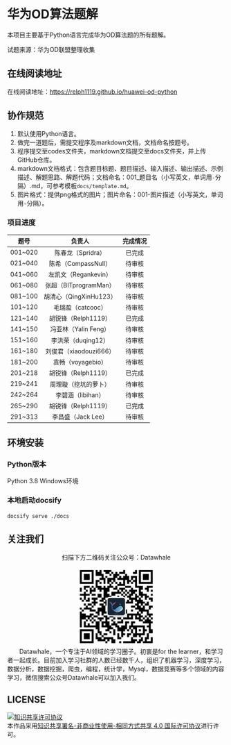 # 华为OD算法题解

本项目主要基于Python语言完成华为OD算法题的所有题解。

试题来源：华为OD联盟整理收集

## 在线阅读地址
在线阅读地址：https://relph1119.github.io/huawei-od-python

## 协作规范
1. 默认使用Python语言。
2. 做完一道题后，需提交程序及markdown文档，文档命名按题号。
3. 程序提交至codes文件夹，markdown文档提交至docs文件夹，并上传GitHub仓库。
4. markdown文档格式：包含题目标题、题目描述、输入描述、输出描述、示例描述、解题思路、解题代码；文档命名：001_题目名（小写英文，单词用`-`分隔）.md，可参考模板`docs/template.md`。
5. 图片格式：提供png格式的图片；图片命名：001-图片描述（小写英文，单词用`-`分隔）。

### 项目进度

|  题号   |         负责人         | 完成情况 |
| :-----: | :--------------------: | :------: |
| 001~020 |   陈春龙（Spridra）    |  已完成  |
| 021~040 |  陈希（CompassNull）   |  待审核  |
| 041~060 |    左凯文（Regankevin） |  待审核  |
| 061~080 | 张超（BITprogramMan）  |  待审核  |
| 081~100 | 胡清心（QingXinHu123） |  待审核  |
| 101~120 |   毛瑞盈（catcooc）    |  待审核  |
| 121~140 |  胡锐锋（Relph1119）   |  已完成  |
| 141~150 |  冯亚林（Yalin Feng）  |  待审核  |
| 151~160 |   李洪荣（duqing12）   |  待审核  |
| 161~180 | 刘俊君（xiaodouzi666） |  待审核  |
| 181~200 |   袁畅（voyagebio）    |  待审核  |
| 201~218 |  胡锐锋（Relph1119）   |  已完成  |
| 219~241 |  周理璇（挖坑的萝卜）  |  待审核  |
| 242~264 |   李碧涵（libihan）    |  待审核  |
| 265~290 |  胡锐锋（Relph1119）   |  已完成  |
| 291~313 |   李昌盛（Jack Lee）   |  待审核  |


## 环境安装
### Python版本
Python 3.8 Windows环境

### 本地启动docsify
```shell
docsify serve ./docs
```

## 关注我们
<div align=center>
<p>扫描下方二维码关注公众号：Datawhale</p>
<img src="images/qrcode.jpeg" width = "180" height = "180">
</div>
&emsp;&emsp;Datawhale，一个专注于AI领域的学习圈子。初衷是for the learner，和学习者一起成长。目前加入学习社群的人数已经数千人，组织了机器学习，深度学习，数据分析，数据挖掘，爬虫，编程，统计学，Mysql，数据竞赛等多个领域的内容学习，微信搜索公众号Datawhale可以加入我们。

## LICENSE
<a rel="license" href="http://creativecommons.org/licenses/by-nc-sa/4.0/"><img alt="知识共享许可协议" style="border-width:0" src="https://img.shields.io/badge/license-CC%20BY--NC--SA%204.0-lightgrey" /></a><br />本作品采用<a rel="license" href="http://creativecommons.org/licenses/by-nc-sa/4.0/">知识共享署名-非商业性使用-相同方式共享 4.0 国际许可协议</a>进行许可。